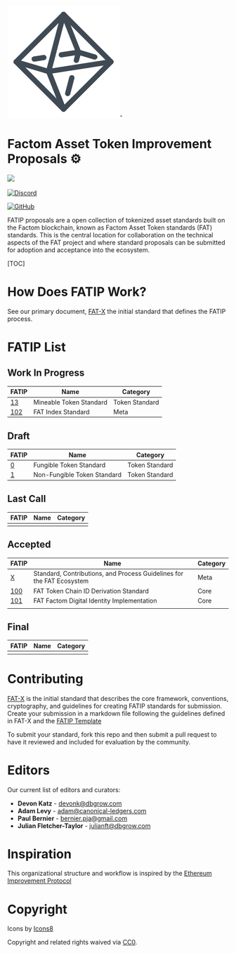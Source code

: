 ![image alt ](assets/octahedron.png)-

# Factom Asset Token Improvement Proposals :gear:

[![](https://img.shields.io/badge/FAT%20Standards-7-brightgreen.svg?style=for-the-badge)](FATIPS.md)

[![Discord](https://img.shields.io/discord/479606362507313152.svg?style=for-the-badge)](https://discord.gg/8ADPfSc)

[![GitHub](https://img.shields.io/badge/Licence-cc0-brightgreen.svg?longCache=true&style=for-the-badge)](#Copyright-&-Legal)

FATIP proposals are a open collection of tokenized asset standards built on the
Factom blockchain, known as Factom Asset Token standards (FAT) standards. This
is the central location for collaboration on the technical aspects of the FAT
project and where standard proposals can be submitted for adoption and
acceptance into the ecosystem.

[TOC]


# How Does FATIP Work?

See our primary document, [FAT-X](fatips/x.md)  the initial standard that
defines the FATIP process.


# FATIP List


## Work In Progress

| FATIP                | Name                    | Category       |
| -------------------- | ----------------------- | -------------- |
| [13](fatips/13.md)   | Mineable Token Standard | Token Standard |
| [102](fatips/102.md) | FAT Index Standard      | Meta           |


## Draft

| FATIP            | Name                        | Category       |
| ---------------- | --------------------------- | -------------- |
| [0](fatips/0.md) | Fungible Token Standard     | Token Standard |
| [1](fatips/1.md) | Non-Fungible Token Standard | Token Standard |


## Last Call

| FATIP | Name | Category |
| ----- | ---- | -------- |
|       |      |          |


## Accepted

| FATIP                | Name                                                         | Category |
| -------------------- | ------------------------------------------------------------ | -------- |
| [X](fatips/x.md)     | Standard, Contributions, and Process Guidelines for the FAT Ecosystem | Meta     |
| [100](fatips/100.md) | FAT Token Chain ID Derivation Standard                       | Core     |
| [101](fatips/101.md) | FAT Factom Digital Identity Implementation                   | Core     |
|                      |                                                              |          |


## Final

| FATIP | Name | Category |
| ----- | ---- | -------- |
|       |      |          |


# Contributing

[FAT-X](fatips/x.md) is the initial standard that describes the core framework,
conventions, cryptography, and guidelines for creating FATIP standards for
submission. Create your submission in a markdown file following the guidelines
defined in FAT-X and the [FATIP Template](fatips/template.md)

To submit your standard, fork this repo and then submit a pull request to have
it reviewed and included for evaluation by the community.


# Editors

Our current list of editors and curators:

- **Devon Katz** - <devonk@dbgrow.com>
- **Adam Levy** - adam@canonical-ledgers.com
- **Paul Bernier** - bernier.pja@gmail.com
- **Julian Fletcher-Taylor** - julianft@dbgrow.com


# Inspiration

This organizational structure and workflow is inspired by the [Ethereum
Improvement Protocol](/)


# Copyright

Icons by [Icons8](https://icons8.com)

Copyright and related rights waived via
[CC0](https://creativecommons.org/publicdomain/zero/1.0/).